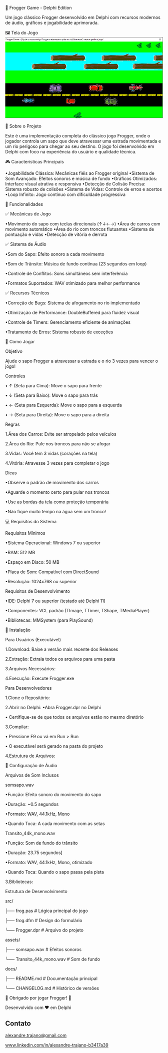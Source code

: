 🐸 Frogger Game - Delphi Edition

Um jogo clássico Frogger desenvolvido em Delphi com recursos modernos de áudio, gráficos e jogabilidade aprimorada.


🖼 Tela do Jogo
![Tela de Login](Teladojogo.png)


📖 Sobre o Projeto

Este é uma implementação completa do clássico jogo Frogger, onde o jogador controla um sapo que deve atravessar uma estrada movimentada e um rio perigoso para chegar ao seu destino. O jogo foi desenvolvido em Delphi com foco na experiência do usuário e qualidade técnica.

🎮 Características Principais

•Jogabilidade Clássica: Mecânicas fiéis ao Frogger original
•Sistema de Som Avançado: Efeitos sonoros e música de fundo
•Gráficos Otimizados: Interface visual atrativa e responsiva
•Detecção de Colisão Precisa: Sistema robusto de colisões
•Sistema de Vidas: Controle de erros e acertos
•Loop Infinito: Jogo contínuo com dificuldade progressiva

🚀 Funcionalidades

✅ Mecânicas de Jogo

•Movimento do sapo com teclas direcionais (↑↓←→)
•Área de carros com movimento automático
•Área do rio com troncos flutuantes
•Sistema de pontuação e vidas
•Detecção de vitória e derrota

✅ Sistema de Áudio

•Som do Sapo: Efeito sonoro a cada movimento

•Som de Trânsito: Música de fundo contínua (23 segundos em loop)

•Controle de Conflitos: Sons simultâneos sem interferência

•Formatos Suportados: WAV otimizado para melhor performance

✅ Recursos Técnicos

•Correção de Bugs: Sistema de afogamento no rio implementado

•Otimização de Performance: DoubleBuffered para fluidez visual

•Controle de Timers: Gerenciamento eficiente de animações

•Tratamento de Erros: Sistema robusto de exceções

🎯 Como Jogar

Objetivo

Ajude o sapo Frogger a atravessar a estrada e o rio 3 vezes para vencer o jogo!

Controles

• ↑ (Seta para Cima): Move o sapo para frente

• ↓ (Seta para Baixo): Move o sapo para trás

• ← (Seta para Esquerda): Move o sapo para a esquerda

• → (Seta para Direita): Move o sapo para a direita

Regras

1.Área dos Carros: Evite ser atropelado pelos veículos

2.Área do Rio: Pule nos troncos para não se afogar

3.Vidas: Você tem 3 vidas (corações na tela)

4.Vitória: Atravesse 3 vezes para completar o jogo

Dicas

•Observe o padrão de movimento dos carros

•Aguarde o momento certo para pular nos troncos

•Use as bordas da tela como proteção temporária

•Não fique muito tempo na água sem um tronco!

💻 Requisitos do Sistema

Requisitos Mínimos

•Sistema Operacional: Windows 7 ou superior

•RAM: 512 MB

•Espaço em Disco: 50 MB

•Placa de Som: Compatível com DirectSound

•Resolução: 1024x768 ou superior

Requisitos de Desenvolvimento

•IDE: Delphi 7 ou superior (testado até Delphi 11)

•Componentes: VCL padrão (TImage, TTimer, TShape, TMediaPlayer)

•Bibliotecas: MMSystem (para PlaySound)

🔧 Instalação

Para Usuários (Executável)

1.Download: Baixe a versão mais recente dos Releases

2.Extração: Extraia todos os arquivos para uma pasta

3.Arquivos Necessários:

4.Execução: Execute Frogger.exe

Para Desenvolvedores

1.Clone o Repositório:

2.Abrir no Delphi:
•Abra Frogger.dpr no Delphi

• Certifique-se de que todos os arquivos estão no mesmo diretório

3.Compilar:

• Pressione F9 ou vá em Run > Run

• O executável será gerado na pasta do projeto

4.Estrutura de Arquivos:

🎵 Configuração de Áudio

Arquivos de Som Inclusos

somsapo.wav

•Função: Efeito sonoro do movimento do sapo

•Duração: ~0.5 segundos

•Formato: WAV, 44.1kHz, Mono

•Quando Toca: A cada movimento com as setas

Transito_44k_mono.wav

•Função: Som de fundo do trânsito

•Duração: 23.75 segundos]

•Formato: WAV, 44.1kHz, Mono, otimizado

•Quando Toca: Quando o sapo passa pela pista

3.Bibliotecas:

Estrutura de Desenvolvimento

src/

├── frog.pas           # Lógica principal do jogo

├── frog.dfm           # Design do formulário

└── Frogger.dpr        # Arquivo do projeto

assets/

├── somsapo.wav       # Efeitos sonoros

└── Transito_44k_mono.wav # Som de fundo

docs/

├── README.md          # Documentação principal

└── CHANGELOG.md       # Histórico de versões

🐸 Obrigado por jogar Frogger! 🐸

Desenvolvido com ❤️ em Delphi

## Contato
alexandre.trajano@gmail.com

www.linkedin.com/in/alexandre-trajano-b3417a39




